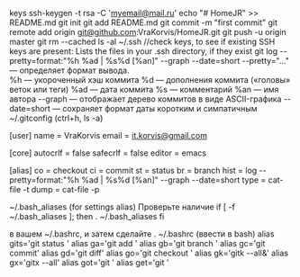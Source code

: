   keys
  ssh-keygen -t rsa -C 'myemail@mail.ru'
  echo "# HomeJR" >> README.md
  git init 
  git add README.md
  git commit -m "first commit" 
  git remote add origin git@github.com:VraKorvis/HomeJR.git
  git push -u origin master
  git rm --cached 
  ls -al ~/.ssh //check keys, to see if existing SSH keys are present:
  Lists the files in your .ssh directory, if they exist
  git log --pretty=format:"%h %ad | %s%d [%an]" --graph --date=short
  --pretty="..." — определяет формат вывода.    
  %h — укороченный хэш коммита
  %d — дополнения коммита («головы» веток или теги)
  %ad — дата коммита
  %s — комментарий
  %an — имя автора
  --graph — отображает дерево коммитов в виде ASCII-графика
  --date=short — сохраняет формат даты коротким и симпатичным
  ~/.gitconfig (ctrl+h, ls -a)

  [user]
  name = VraKorvis
  email = it.korvis@gmail.com
	
  [core]
  autocrlf = false
  safecrlf = false
  editor = emacs
	
  [alias]
  co = checkout
  ci = commit
  st = status
  br = branch
  hist = log --pretty=format:\"%h %ad | %s%d [%an]\" --graph --date=short
  type = cat-file -t
  dump = cat-file -p

  ~/.bash_aliases (for settings alias)
  Проверьте наличие
  if [ -f ~/.bash_aliases ]; then
  . ~/.bash_aliases
  fi

в вашем ~/.bashrc, и затем сделайте
   . ~/.bashrc (ввести в bash)
   alias gits='git status '
   alias ga='git add '
   alias gb='git branch '
   alias gc='git commit'
   alias gd='git diff'
   alias go='git checkout '
   alias gk='gitk --all&'
   alias gx='gitx --all'
   alias got='git '
   alias get='git '

